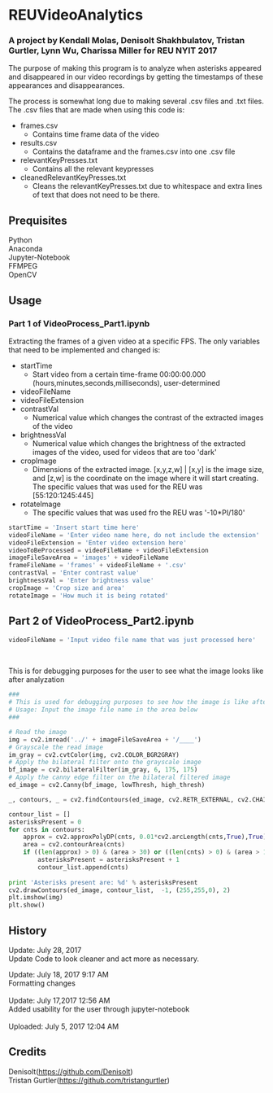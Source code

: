 # REUVideoAnalytics
### A project by Kendall Molas, Denisolt Shakhbulatov, Tristan Gurtler, Lynn Wu, Charissa Miller for REU NYIT 2017
The purpose of making this program is to analyze when asterisks appeared and disappeared in our video recordings by getting the timestamps of these appearances and disappearances.<br>

The process is somewhat long due to making several .csv files and .txt files. The .csv files that are made when using this code is:
- frames.csv
    - Contains time frame data of the video
- results.csv
    - Contains the dataframe and the frames.csv into one .csv file
- relevantKeyPresses.txt
    - Contains all the relevant keypresses
- cleanedRelevantKeyPresses.txt
    - Cleans the relevantKeyPresses.txt due to whitespace and extra lines of text that does not need to be there.


## Prequisites
Python<br>Anaconda<br>Jupyter-Notebook<br>FFMPEG<br>OpenCV

## Usage
### Part 1 of VideoProcess_Part1.ipynb
Extracting the frames of a given video at a specific FPS. The only variables that need to be implemented and changed is:<br>
- startTime
	- Start video from a certain time-frame 00:00:00.000 (hours,minutes,seconds,milliseconds), user-determined
- videoFileName
- videoFileExtension
- contrastVal
	- Numerical value which changes the contrast of the extracted images of the video
- brightnessVal
	- Numerical value which changes the brightness of the extracted images of the video, used for videos that are too 'dark'
- cropImage
	- Dimensions of the extracted image. [x,y,z,w] | [x,y] is the image size, and [z,w] is the coordinate on the image where it will start creating. The specific values that was used for the REU was [55:120:1245:445]
- rotateImage
	- The specific values that was used fro the REU was '-10*PI/180'
```python
startTime = 'Insert start time here'
videoFileName = 'Enter video name here, do not include the extension'
videoFileExtension = 'Enter video extension here'
videoToBeProcessed = videoFileName + videoFileExtension
imageFileSaveArea = 'images' + videoFileName
frameFileName = 'frames' + videoFileName + '.csv'
contrastVal = 'Enter contrast value'
brightnessVal = 'Enter brightness value'
cropImage = 'Crop size and area'
rotateImage = 'How much it is being rotated'
```

## Part 2 of VideoProcess_Part2.ipynb
```python
videoFileName = 'Input video file name that was just processed here'
```
<br>

This is for debugging purposes for the user to see what the image looks like after analyzation
```python
###
# This is used for debugging purposes to see how the image is like after contours are drawn
# Usage: Input the image file name in the area below
###

# Read the image
img = cv2.imread('../' + imageFileSaveArea + '/____')
# Grayscale the read image
im_gray = cv2.cvtColor(img, cv2.COLOR_BGR2GRAY)
# Apply the bilateral filter onto the grayscale image
bf_image = cv2.bilateralFilter(im_gray, 6, 175, 175)
# Apply the canny edge filter on the bilateral filtered image
ed_image = cv2.Canny(bf_image, lowThresh, high_thresh)

_, contours, _ = cv2.findContours(ed_image, cv2.RETR_EXTERNAL, cv2.CHAIN_APPROX_SIMPLE)

contour_list = []
asterisksPresent = 0
for cnts in contours:
    approx = cv2.approxPolyDP(cnts, 0.01*cv2.arcLength(cnts,True),True)
    area = cv2.contourArea(cnts)
    if ((len(approx) > 0) & (area > 30) or ((len(cnts) > 0) & (area > 10))):
        asterisksPresent = asterisksPresent + 1
        contour_list.append(cnts)
        
print 'Asterisks present are: %d' % asterisksPresent        
cv2.drawContours(ed_image, contour_list,  -1, (255,255,0), 2)
plt.imshow(img)
plt.show()
```

## History
Update: July 28, 2017<br>
Update Code to look cleaner and act more as necessary.
<br>

Update: July 18, 2017 9:17 AM<br>
Formatting changes<br>
<br>
Update: July 17,2017 12:56 AM<br>
Added usability for the user through jupyter-notebook<br>
<br>
Uploaded: July 5, 2017 12:04 AM

## Credits

Denisolt(https://github.com/Denisolt)<br>Tristan Gurtler(https://github.com/tristangurtler)<br>
